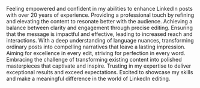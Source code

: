 Feeling empowered and confident in my abilities to enhance LinkedIn posts with over 20 years of experience. Providing a professional touch by refining and elevating the content to resonate better with the audience. Achieving a balance between clarity and engagement through precise editing. Ensuring that the message is impactful and effective, leading to increased reach and interactions. With a deep understanding of language nuances, transforming ordinary posts into compelling narratives that leave a lasting impression. Aiming for excellence in every edit, striving for perfection in every word. Embracing the challenge of transforming existing content into polished masterpieces that captivate and inspire. Trusting in my expertise to deliver exceptional results and exceed expectations. Excited to showcase my skills and make a meaningful difference in the world of LinkedIn editing.